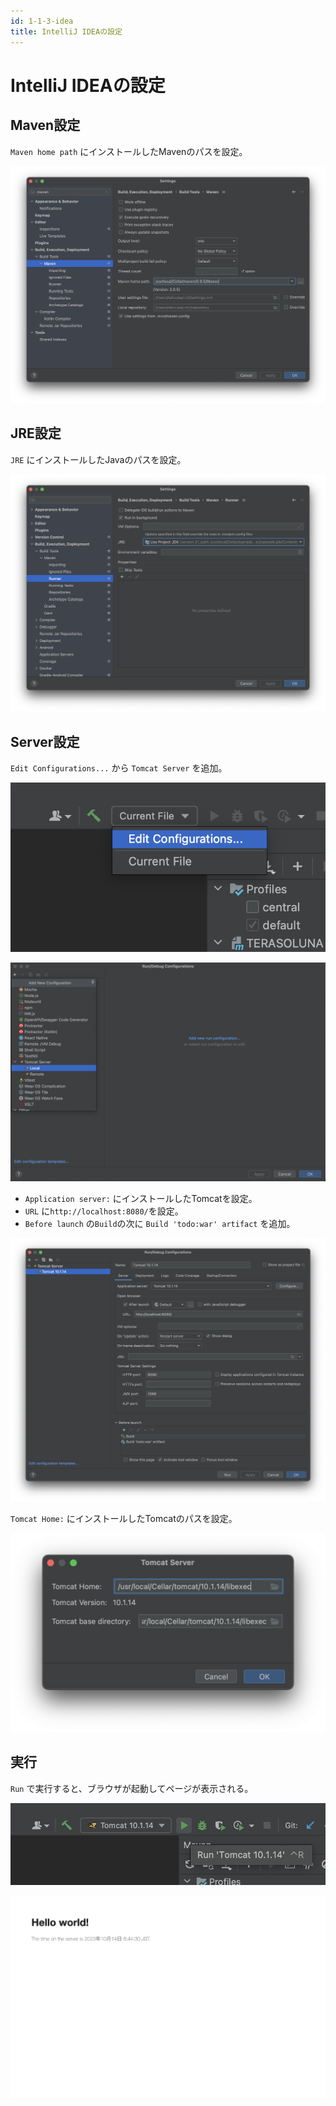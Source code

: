 ```yaml
---
id: 1-1-3-idea
title: IntelliJ IDEAの設定
---
```


# IntelliJ IDEAの設定

## Maven設定

`Maven home path` にインストールしたMavenのパスを設定。

![スクリーンショット 2023-10-14 10.13.57.png](./img/スクリーンショット_2023-10-14_10.13.57.png)

## JRE設定

`JRE` にインストールしたJavaのパスを設定。

![スクリーンショット 2023-10-14 10.14.53.png](./img/スクリーンショット_2023-10-14_10.14.53.png)

## Server設定

`Edit Configurations...` から `Tomcat Server` を追加。

![スクリーンショット 2023-10-14 10.15.53.png](./img/スクリーンショット_2023-10-14_10.15.53.png)

![スクリーンショット 2023-10-14 10.16.44.png](./img/スクリーンショット_2023-10-14_10.16.44.png)

- `Application server:` にインストールしたTomcatを設定。
- `URL` に`http://localhost:8080/`を設定。
- `Before launch` の`Build`の次に `Build 'todo:war' artifact` を追加。

![スクリーンショット 2023-10-14 11.23.02.png](./img/スクリーンショット_2023-10-14_11.23.02.png)

`Tomcat Home:` にインストールしたTomcatのパスを設定。

![スクリーンショット 2023-10-14 10.19.10.png](./img/スクリーンショット_2023-10-14_10.19.10.png)

## 実行

`Run` で実行すると、ブラウザが起動してページが表示される。

![スクリーンショット 2023-10-14 10.19.40.png](./img/スクリーンショット_2023-10-14_10.19.40.png)

![Web キャプチャ_14-10-2023_102930_localhost.jpeg](./img/Web%20キャプチャ_14-10-2023_102930_localhost.jpeg)
